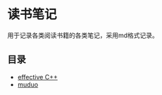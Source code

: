 # 读书笔记

用于记录各类阅读书籍的各类笔记，采用md格式记录。

## 目录

* [effective C++](./effectiveC++.md)
* [muduo](./muduo.md)